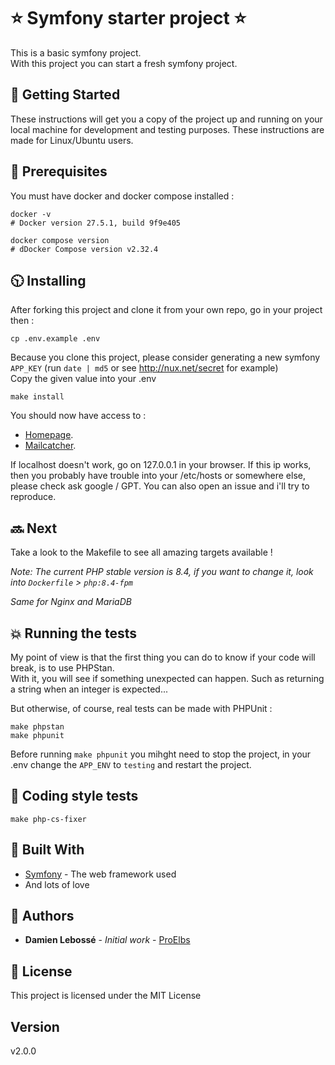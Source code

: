 # ⭐ Symfony starter project ⭐

This is a basic symfony project.  
With this project you can start a fresh symfony project.

## 🚀 Getting Started

These instructions will get you a copy of the project up and running on your local machine for development and testing purposes.
These instructions are made for Linux/Ubuntu users.

## 👀 Prerequisites 

You must have docker and docker compose installed :

```shell
docker -v
# Docker version 27.5.1, build 9f9e405

docker compose version  
# dDocker Compose version v2.32.4
```

## 🕥 Installing 

After forking this project and clone it from your own repo, go in your project then :
```shell
cp .env.example .env
```

Because you clone this project, please consider generating a new symfony `APP_KEY` (run `date | md5` or see http://nux.net/secret for example)  
Copy the given value into your .env

```shell
make install
```

You should now have access to : 
- [Homepage](http://localhost:8080/).  
- [Mailcatcher](http://localhost:1080/). 

If localhost doesn't work, go on 127.0.0.1 in your browser. If this ip works, then you probably have trouble into your /etc/hosts or somewhere else, please check ask google / GPT. You can also open an issue and i'll try to reproduce.

## 🔜 Next 
Take a look to the Makefile to see all amazing targets available !

*Note: The current PHP stable version is 8.4, if you want to change it, look into `Dockerfile` > `php:8.4-fpm`*

*Same for Nginx and MariaDB*

## 💥 Running the tests 

My point of view is that the first thing you can do to know if your code will break, is to use PHPStan.  
With it, you will see if something unexpected can happen. Such as returning a string when an integer is expected...

But otherwise, of course, real tests can be made with PHPUnit :
```shell
make phpstan
make phpunit
```

Before running `make phpunit` you mihght need to stop the project, in your .env change the `APP_ENV` to `testing` and restart the project.

## 💅 Coding style tests 

```shell
make php-cs-fixer 
```

## 💙 Built With

* [Symfony](https://symfony.com/) - The web framework used
* And lots of love 

## 👋 Authors

* **Damien Lebossé** - *Initial work* - [ProElbs](https://github.com/ProElbs)

## 📄 License

This project is licensed under the MIT License

## Version
v2.0.0